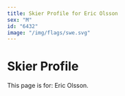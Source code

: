 ```yaml
---
title: Skier Profile for Eric Olsson
sex: "M"
id: "6432"
image: "/img/flags/swe.svg" 
---
```


# Skier Profile

This page is for: Eric Olsson.
    